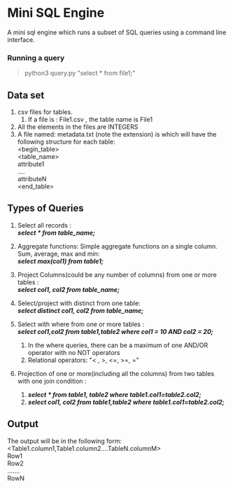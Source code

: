 # Mini SQL Engine
A mini​ sql engine which runs a subset of SQL queries using ​a command line interface.

### Running a query
> python3 query.py "select * from file1;"

## Data set
1. csv files for tables. 
    1. If a file is : File1.csv , the table name is File1
2. All the elements in the files are INTEGERS
3. A file named: metadata.txt (note the extension) is which will have the 
following structure for each table: \
<begin_table> \
<table_name> \
attribute1 \
.... \
attributeN \
<end_table>

## Types of Queries
1. Select all records : \
***select * from table_name;***

2. Aggregate functions: Simple aggregate functions on a single column.
Sum, average, max and min: \
***select max(col1) from table1;***

3. Project Columns(could be any number of columns) from one or more tables : \
 ***select col1, col2 from table_name;***
 
4. Select/project with distinct from one table: \
***select distinct col1, col2 from table_name;***

5. Select with where from one or more tables : \
***select col1,col2 from table1,table2 where col1 = 10 AND col2 = 20;***
    1. In the where queries, there can be a maximum of one AND/OR operator 
    with no NOT operators
    2. Relational operators: "< , >, <=, >=, ="
    
6. Projection of one or more(including all the columns) from two tables with one join
condition : 
    1. ***select * from table1, table2 where table1.col1=table2.col2;***
    2. ***select col1, col2 from table1,table2 where table1.col1=table2.col2;***
    
## Output
The output will be in the following form: \
<Table1.column1,Table1.column2....TableN.columnM> \
Row1 \
Row2 \
....... \
RowN